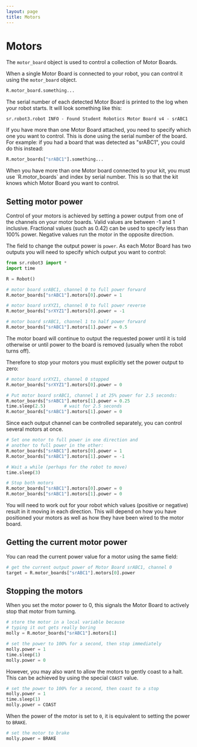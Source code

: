 ```yaml
---
layout: page
title: Motors
---
```


Motors
======

The `motor_board` object is used to control a collection of Motor Boards.

When a single Motor Board is connected to your robot, you can control it
using the `motor_board` object.

~~~~~ python
R.motor_board.something...
~~~~~

The serial number of each detected Motor Board is printed to the log when your robot starts.
It will look something like this:

~~~~~ not-code
sr.robot3.robot INFO - Found Student Robotics Motor Board v4 - srABC1
~~~~~

If you have more than one Motor Board attached, you need to specify which one you want to control. This is done using the serial number of the board. For example: if you had a board that was detected as "srABC1",
you could do this instead:

~~~~~ python
R.motor_boards["srABC1"].something...
~~~~~

<div class="warning" markdown="1">
  When you have more than one Motor board connected to your kit,
  you must use `R.motor_boards` and index by serial number. This is so
  that the kit knows which Motor Board you want to control.
</div>


Setting motor power
-------------------

Control of your motors is achieved by setting a power output from one of the
channels on your motor boards. Valid values are between -1 and 1 inclusive.
Fractional values (such as 0.42) can be used to specify less than 100% power.
Negative values run the motor in the opposite direction.

The field to change the output power is `power`. As each Motor Board has two
outputs you will need to specify which output you want to control:

~~~~~ python
from sr.robot3 import *
import time

R = Robot()

# motor board srABC1, channel 0 to full power forward
R.motor_boards["srABC1"].motors[0].power = 1

# motor board srXYZ1, channel 0 to full power reverse
R.motor_boards["srXYZ1"].motors[0].power = -1

# motor board srABC1, channel 1 to half power forward
R.motor_boards["srABC1"].motors[1].power = 0.5
~~~~~

The motor board will continue to output the requested power until it is told
otherwise or until power to the board is removed (usually when the robot turns
off).

Therefore to stop your motors you must explicitly set the power output to zero:

~~~~~ python
# motor board srXYZ1, channel 0 stopped
R.motor_boards["srXYZ1"].motors[0].power = 0

# Put motor board srABC1, channel 1 at 25% power for 2.5 seconds:
R.motor_boards["srABC1"].motors[1].power = 0.25
time.sleep(2.5)       # wait for 2.5 seconds
R.motor_boards["srABC1"].motors[1].power = 0
~~~~~

Since each output channel can be controlled separately, you can control several
motors at once.

~~~~~ python
# Set one motor to full power in one direction and
# another to full power in the other:
R.motor_boards["srABC1"].motors[0].power = 1
R.motor_boards["srABC1"].motors[1].power = -1

# Wait a while (perhaps for the robot to move)
time.sleep(3)

# Stop both motors
R.motor_boards["srABC1"].motors[0].power = 0
R.motor_boards["srABC1"].motors[1].power = 0
~~~~~

<div class="warning" markdown="1">
  You will need to work out for your robot which values (positive or negative)
  result in it moving in each direction. This will depend on how you have
  positioned your motors as well as how they have been wired to the motor board.
</div>

Getting the current motor power
-------------------------------

You can read the current power value for a motor using the same field:

~~~~~ python
# get the current output power of Motor Board srABC1, channel 0
target = R.motor_boards["srABC1"].motors[0].power
~~~~~

Stopping the motors
-------------------

When you set the motor power to 0, this signals the Motor Board to actively stop that motor from turning.

~~~~~ python
# store the motor in a local variable because
# typing it out gets really boring
molly = R.motor_boards["srABC1"].motors[1]

# set the power to 100% for a second, then stop immediately
molly.power = 1
time.sleep(1)
molly.power = 0
~~~~~

However, you may also want to allow the motors to gently coast to a halt.
This can be achieved by using the special `COAST` value.

~~~~~ python
# set the power to 100% for a second, then coast to a stop
molly.power = 1
time.sleep(1)
molly.power = COAST
~~~~~

When the power of the motor is set to `0`, it is equivalent to setting
the power to `BRAKE`.

~~~~~ python
# set the motor to brake
molly.power = BRAKE
~~~~~
